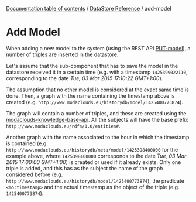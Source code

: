 [Documentation table of contents](../../toc.md) / [DataStore Reference](../../datastore.md) / add-model

# Add Model

When adding a new model to the system (using the REST API [PUT-model](../../doc/rest/model/PUT-model)), a number of triples are inserted in the datastore.

Let's assume that the sub-component that has to save the model in the datastore received it in a certain time (e.g. with a timestamp `1425399022110`, corresponding to the date *Tue, 03 Mar 2015 17:10:22 GMT+1:00*).

The assumption that no other model is considered at the exact same time is done. Then, a graph with the name containing the timestamp above is created (e.g. `http://www.modaclouds.eu/historydb/model/1425400773874`).

The graph will contain a number of triples, and these are created using the [modaclouds-knowledge-base-api](https://github.com/deib-polimi/modaclouds-knowledge-base-api). All the subjects will have the base prefix `http://www.modaclouds.eu/rdfs/1.0/entities#`.

Another graph with the name associated to the hour in which the timestamp is contained (e.g. `http://www.modaclouds.eu/historydb/meta/model/1425398400000` for the example above, where `1425398400000` corresponds to the date *Tue, 03 Mar 2015 17:00:00 GMT+1:00*) is created or used if it already exists.
Only one triple is added, and this has as the subject the name of the graph considered before (e.g. `http://www.modaclouds.eu/historydb/model/1425400773874`), the predicate `<mo:timestamp>` and the actual timestamp as the object of the triple (e.g. `1425400773874`).
